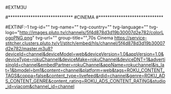 #EXTM3U

#*****************************
#CINEMA
#*****************************

#EXTINF:-1 tvg-id="" tvg-name="" tvg-country="" tvg-language="" tvg-logo="http://images.pluto.tv/channels/5f4d878d3d19b30007d2e782/colorLogoPNG.png" tvg-url="" group-title="",70s Cinema
https://service-stitcher.clusters.pluto.tv/v1/stitch/embed/hls/channel/5f4d878d3d19b30007d2e782/master.m3u8?deviceId=channel&deviceModel=web&deviceVersion=1.0&appVersion=1.0&deviceType=rokuChannel&deviceMake=rokuChannel&deviceDNT=1&advertisingId=channel&embedPartner=rokuChannel&appName=rokuchannel&is_lat=1&bmodel=bm1&content=channel&platform=web&tags=ROKU_CONTENT_TAGS&coppa=false&content_type=livefeed&rdid=channel&genre=ROKU_ADS_CONTENT_GENRE&content_rating=ROKU_ADS_CONTENT_RATING&studio_id=viacom&channel_id=channel

